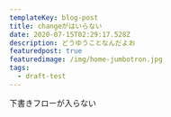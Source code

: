 ```yaml
---
templateKey: blog-post
title: changeがはいらない
date: 2020-07-15T02:29:17.528Z
description: どうゆうことなんだよお
featuredpost: true
featuredimage: /img/home-jumbotron.jpg
tags:
  - draft-test
---
```

下書きフローが入らない